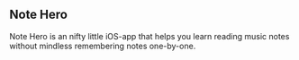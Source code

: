 ## Note Hero

Note Hero is an nifty little iOS-app that helps you learn reading music notes without mindless remembering notes one-by-one.

